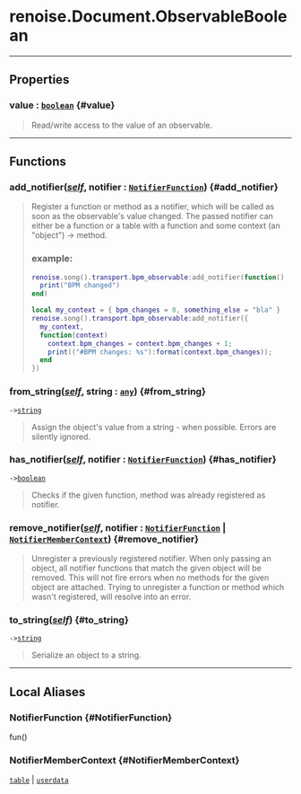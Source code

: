 # renoise.Document.ObservableBoolean  

<!-- toc -->
  

---  
## Properties
### value : [`boolean`](../../API/builtins/boolean.md) {#value}
> Read/write access to the value of an observable.

  

---  
## Functions
### add_notifier([*self*](../../API/builtins/self.md), notifier : [`NotifierFunction`](#NotifierFunction)) {#add_notifier}
> Register a function or method as a notifier, which will be called as soon as
> the observable's value changed. The passed notifier can either be a function
> or a table with a function and some context (an "object") -> method.
> ### example:
> ```lua
> renoise.song().transport.bpm_observable:add_notifier(function()
>   print("BPM changed")
> end)
> 
> local my_context = { bpm_changes = 0, something_else = "bla" }
> renoise.song().transport.bpm_observable:add_notifier({
>   my_context,
>   function(context)
>     context.bpm_changes = context.bpm_changes + 1;
>     print(("#BPM changes: %s"):format(context.bpm_changes));
>   end
> })
> ```
### from_string([*self*](../../API/builtins/self.md), string : [`any`](../../API/builtins/any.md)) {#from_string}
`->`[`string`](../../API/builtins/string.md)  

> Assign the object's value from a string - when possible. Errors are
> silently ignored.
### has_notifier([*self*](../../API/builtins/self.md), notifier : [`NotifierFunction`](#NotifierFunction)) {#has_notifier}
`->`[`boolean`](../../API/builtins/boolean.md)  

> Checks if the given function, method was already registered as notifier.
### remove_notifier([*self*](../../API/builtins/self.md), notifier : [`NotifierFunction`](#NotifierFunction) | [`NotifierMemberContext`](#NotifierMemberContext)) {#remove_notifier}
> Unregister a previously registered notifier. When only passing an object,
> all notifier functions that match the given object will be removed.
> This will not fire errors when no methods for the given object are attached.
> Trying to unregister a function or method which wasn't registered, will resolve
> into an error.
### to_string([*self*](../../API/builtins/self.md)) {#to_string}
`->`[`string`](../../API/builtins/string.md)  

> Serialize an object to a string.  



---  
## Local Aliases  
### NotifierFunction {#NotifierFunction}
fun()  
  
  
### NotifierMemberContext {#NotifierMemberContext}
[`table`](../../API/builtins/table.md) | [`userdata`](../../API/builtins/userdata.md)  
  
  

